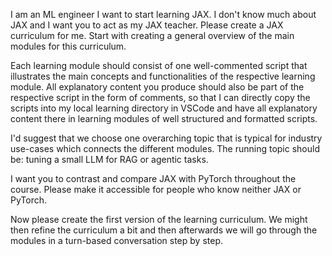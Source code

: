 I am an ML engineer I want to start learning JAX. I don't know much about JAX and I want you to act as my JAX teacher. Please create a JAX curriculum for me. Start with creating a general overview of the main modules for this curriculum.

Each learning module should consist of one well-commented script that illustrates the main concepts and functionalities of the respective learning module. All explanatory content you produce should also be part of the respective script in the form of comments, so that I can directly copy the scripts into my local learning directory in VSCode and have all explanatory content there in learning modules of well structured and formatted scripts.

I'd suggest that we choose one overarching topic that is typical for industry use-cases which connects the different modules. The running topic should be: tuning a small LLM for RAG or agentic tasks.

I want you to contrast and compare JAX with PyTorch throughout the course. Please make it accessible for people who know neither JAX or PyTorch.

Now please create the first version of the learning curriculum. We might then refine the curriculum a bit and then afterwards we will go through the modules in a turn-based conversation step by step. 